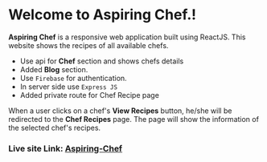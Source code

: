 # Welcome to Aspiring Chef.!

**Aspiring Chef** is a responsive web application built using ReactJS. This website shows the recipes of all available chefs.
- Use api for **Chef** section and shows chefs details
- Added **Blog** section.
- Use `Firebase` for authentication.
- In server side use `Express JS`
- Added private route for Chef Recipe page

When a user clicks on a chef's **View Recipes** button, he/she will be redirected to the **Chef Recipes** page. The page will show the information of the selected chef's recipes.

### Live site Link: [Aspiring-Chef](https://aspiring-chef-client.web.app/)